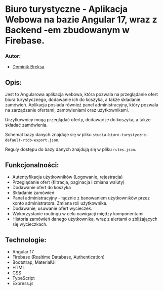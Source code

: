 # Biuro turystyczne - Aplikacja Webowa na bazie Angular 17, wraz z Backend -em zbudowanym w Firebase.

### Autor:
- [Dominik Breksa](https://github.com/ForNeus57)

## Opis:

Jest to Angularowa aplikacja webowa, która pozwala na przeglądanie ofert biura turystycznego, dodawanie ich do koszyka, a także składanie zamówień. Aplikacja posiada również panel administracyjny, który pozwala na zarządzanie ofertami, zamówieniami oraz użytkownikami.

Urzytkownicy mogą przeglądać oferty, dodawać je do koszyka, a także składać zamówienia.

Schemat bazy danych znajduje się w pliku `studia-biuro-turystyczne-default-rtdb-export.json`.

Reguły dostępu do bazy danych znajdują się w pliku `rules.json`.

## Funkcjonalności:

* Autentyfikacja użytkowników (Logowanie, rejestracja)
* Przeglądanie ofert (filtracja, paginacja i zmiana waluty)
* Dodawanie ofert do koszyka
* Składanie zamówień
* Panel administracyjny - łącznie z banowaniem użytkowników przez konto administratora. Zmiana roli użytkownika.
* Dodawanie, usuwanie ofert wycieczek.
* Wykorzystanie routingu w celu nawigacji między komponentami.
* Historia zamówień danego użytkownika, wraz z alertami o zbliżających się wycieczkach.

## Technologie:

- Angular 17
- Firebase (Realtime Database, Authentication)
- Bootstrap, MaterialUI
- HTML
- CSS
- TypeScript
- Express.js
